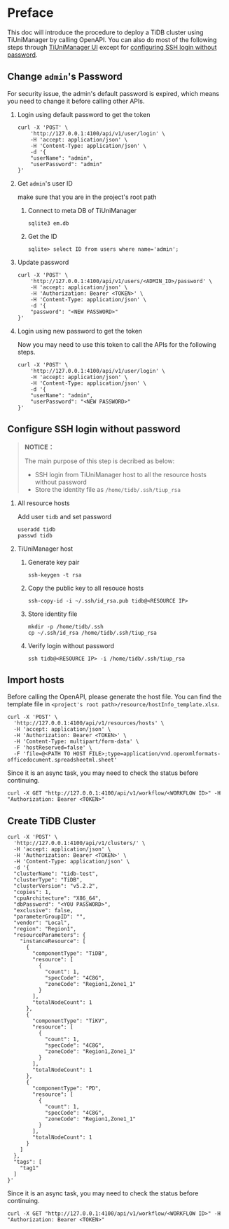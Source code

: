 # Preface

This doc will introduce the procedure to deploy a TiDB cluster using TiUniManager by calling OpenAPI. You can also do most of the following steps through [TiUniManager UI](https://github.com/pingcap/tiunimanager) except for [configuring SSH login without password](#configure-ssh-login-without-password).

## Change `admin`'s Password

For security issue, the admin's default password is expired, which means you need to change it before calling other APIs.

1. Login using default password to get the token

    ```shell
    curl -X 'POST' \
        'http://127.0.0.1:4100/api/v1/user/login' \
        -H 'accept: application/json' \
        -H 'Content-Type: application/json' \
        -d '{
        "userName": "admin",
        "userPassword": "admin"
    }'
    ```

2. Get `admin`'s user ID

    make sure that you are in the project's root path

    1. Connect to meta DB of TiUniManager

        ```shell
        sqlite3 em.db
        ```

    2. Get the ID

        ```sqlite
        sqlite> select ID from users where name='admin';
        ```

3. Update password

    ```shell
    curl -X 'POST' \
        'http://127.0.0.1:4100/api/v1/users/<ADMIN_ID>/password' \
        -H 'accept: application/json' \
        -H 'Authorization: Bearer <TOKEN>' \
        -H 'Content-Type: application/json' \
        -d '{
        "password": "<NEW PASSWORD>"
    }'
    ```

4. Login using new password to get the token

    Now you may need to use this token to call the APIs for the following steps.

    ```shell
    curl -X 'POST' \
        'http://127.0.0.1:4100/api/v1/user/login' \
        -H 'accept: application/json' \
        -H 'Content-Type: application/json' \
        -d '{
        "userName": "admin",
        "userPassword": "<NEW PASSWORD>"
    }'
    ```

## Configure SSH login without password

> **NOTICE：**
> 
> The main purpose of this step is decribed as below:
> 
> - SSH login from TiUniManager host to all the resource hosts without password
> - Store the identity file as `/home/tidb/.ssh/tiup_rsa`

1. All resource hosts

    Add user `tidb` and set password

    ```shell
    useradd tidb
    passwd tidb
    ```

2. TiUniManager host

    1. Generate key pair

        ```shell
        ssh-keygen -t rsa
        ```

    2. Copy the public key to all resouce hosts

        ```shell
        ssh-copy-id -i ~/.ssh/id_rsa.pub tidb@<RESOURCE IP>
        ```

    3. Store identity file

        ```shell
        mkdir -p /home/tidb/.ssh
        cp ~/.ssh/id_rsa /home/tidb/.ssh/tiup_rsa
        ```

    4. Verify login without password

        ```shell
        ssh tidb@<RESOURCE IP> -i /home/tidb/.ssh/tiup_rsa
        ```       

## Import hosts

Before calling the OpenAPI, please generate the host file. You can find the template file in `<project's root path>/resource/hostInfo_template.xlsx`.

```shell
curl -X 'POST' \
  'http://127.0.0.1:4100/api/v1/resources/hosts' \
  -H 'accept: application/json' \
  -H 'Authorization: Bearer <TOKEN>' \
  -H 'Content-Type: multipart/form-data' \
  -F 'hostReserved=false' \
  -F 'file=@<PATH TO HOST FILE>;type=application/vnd.openxmlformats-officedocument.spreadsheetml.sheet'
```

Since it is an async task, you may need to check the status before continuing.

```shell
curl -X GET "http://127.0.0.1:4100/api/v1/workflow/<WORKFLOW ID>" -H "Authorization: Bearer <TOKEN>"
```

## Create TiDB Cluster

```shell
curl -X 'POST' \
  'http://127.0.0.1:4100/api/v1/clusters/' \
  -H 'accept: application/json' \
  -H 'Authorization: Bearer <TOKEN>' \
  -H 'Content-Type: application/json' \
  -d '{
  "clusterName": "tidb-test",
  "clusterType": "TiDB",
  "clusterVersion": "v5.2.2",
  "copies": 1,
  "cpuArchitecture": "X86_64",
  "dbPassword": "<YOU PASSWORD>",
  "exclusive": false,
  "parameterGroupID": "",
  "vendor": "Local",
  "region": "Region1",
  "resourceParameters": {
    "instanceResource": [
      {
        "componentType": "TiDB",
        "resource": [
          {
            "count": 1,
            "specCode": "4C8G",
            "zoneCode": "Region1,Zone1_1"
          }
        ],
        "totalNodeCount": 1
      },
      {
        "componentType": "TiKV",
        "resource": [
          {
            "count": 1,
            "specCode": "4C8G",
            "zoneCode": "Region1,Zone1_1"
          }
        ],
        "totalNodeCount": 1
      },
      {
        "componentType": "PD",
        "resource": [
          {
            "count": 1,
            "specCode": "4C8G",
            "zoneCode": "Region1,Zone1_1"
          }
        ],
        "totalNodeCount": 1
      }
    ]
  },
  "tags": [
    "tag1"
  ]
}'
```

Since it is an async task, you may need to check the status before continuing.

```shell
curl -X GET "http://127.0.0.1:4100/api/v1/workflow/<WORKFLOW ID>" -H "Authorization: Bearer <TOKEN>"
```